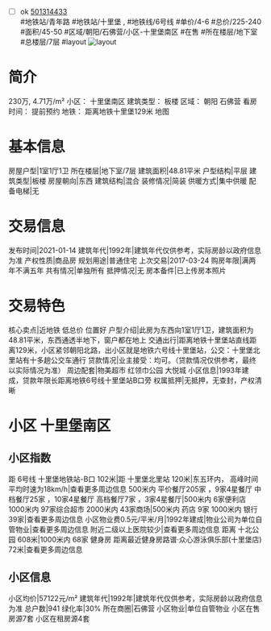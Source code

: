 - [ ] ok [501314433](https://bj.5i5j.com/ershoufang/501314433.html)  
 #地铁站/青年路 #地铁站/十里堡 ,  #地铁线/6号线
#单价/4-6 #总价/225-240 #面积/45-50   #区域/朝阳/石佛营/小区-十里堡南区 #在售 #所在楼层/地下室 #总楼层/7层 #layout 
![layout](http://image2a.5i5j.com/bdir/layout/77e1c815e29a4722ab5bb5eb4fd81190.jpg_P5.jpg) 
# 简介 
 230万,  4.71万/m² 
小区： 十里堡南区
建筑类型： 板楼
区域： 朝阳 石佛营
看房时间： 提前预约
地铁： 距离地铁十里堡129米 地图
# 基本信息 
 房屋户型|1室1厅1卫
所在楼层|地下室/7层
建筑面积|48.81平米
户型结构|平层
建筑类型|板楼
房屋朝向|东西
建筑结构|混合
装修情况|简装
供暖方式|集中供暖
配备电梯|无
# 交易信息 
 发布时间|2021-01-14
建筑年代|1992年|建筑年代仅供参考，实际房龄以政府信息为准
产权性质|商品房
规划用途|普通住宅
上次交易|2017-03-24
购房年限|满两年不满五年
共有情况|单独所有
抵押情况|无
房本备件|已上传房本照片
# 交易特色 
 核心卖点|近地铁 低总价 位置好
户型介绍|此房为东西向1室1厅1卫，建筑面积为48.81平米，东西通透半地下，窗户都在地上
交通出行|距离地铁十里堡站直线距离129米，小区紧邻朝阳北路，出小区就是地铁六号线十里堡站，公交：十里堡北里站有十多趟公交车通行
贷款情况|业主接受：均可。（贷款情况仅供参考，最终以实际情况为准）
周边配套|物美超市 红领巾公园 大悦城
小区信息|1993年建成，贷款年限长距离地铁6号线十里堡站B口旁
权属抵押|无抵押，无查封，产权清晰
# 小区 十里堡南区
## 小区指数 
 距 6号线 十里堡地铁站-B口 102米|距 十里堡北里站 120米|东五环内， 高峰时间平均时速为18km/h|查看更多周边信息
500米内 平价餐厅205家 ，9家4星餐厅
中档餐厅25家 ，10家4星餐厅
高档餐厅7家 ，3家4星餐厅|500米内 6家便利店
1000米内 97家综合超市
2000米内 43家商场|500米内 药店 9家
1000米内 银行 39家|查看更多周边信息
小区物业费0.5元/平米/月|1992年建成|物业公司为单位自管物业|查看更多周边信息
附近二级以上医院较少|查看更多周边信息
距离 十北公园 608米|1000米内 68家 健身房
距离最近健身房路谱·众心游泳俱乐部(十里堡店) 72米|查看更多周边信息
## 小区信息 
 小区均价|57122元/m²
建筑年代|1992年|建筑年代仅供参考，实际房龄以政府信息为准
总户数|941
绿化率|30%
所在商圈|石佛营
小区物业|单位自管物业
小区在售房源7套
小区在租房源4套
